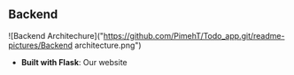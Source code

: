 ## Backend

![Backend Architechure]("https://github.com/PimehT/Todo_app.git/readme-pictures/Backend architecture.png")

* **Built with Flask**: Our website
